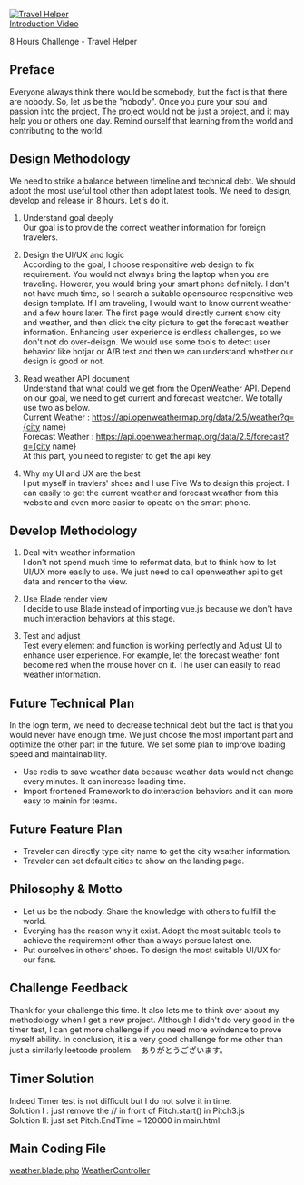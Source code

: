 [![Travel Helper](http://img.youtube.com/vi/Lyb-gxZqocQ/0.jpg)](http://www.youtube.com/watch?v=Lyb-gxZqocQ "Travel Helper")
<br>
[Introduction Video](http://www.youtube.com/watch?v=Lyb-gxZqocQ)

8 Hours Challenge - Travel Helper

## Preface
Everyone always think there would be somebody, but the fact is that there are nobody. So, let us be the "nobody". Once you pure your soul and passion into the project, The project would not be just a project, and it may help you or others one day. Remind ourself that learning from the world and contributing to the world.  

## Design Methodology
We need to strike a balance between timeline and technical debt. We should adopt the most useful tool other than adopt latest tools. We need to design, develop and release in 8 hours. Let's do it.

1. Understand goal deeply<br>
Our goal is to provide the correct weather information for foreign travelers.

2. Design the UI/UX and logic<br>
According to the goal, I choose responsitive web design to fix requirement.
You would not always bring the laptop when you are traveling. Howerer, you would bring your smart phone definitely. I don't not have much time, so I search a suitable opensource responsitive web design template.
If I am traveling, I would want to know current weather and a few hours later. The first page would directly current show city and weather, and then click the city picture to get the forecast weather information. Enhancing user experience is endless challenges, so we don't not do over-deisgn. We would use some tools to detect user behavior like hotjar or A/B test and then we can understand whether our design is good or not.  

3. Read weather API document<br>
Understand that what could we get from the OpenWeather API. Depend on our goal, we need to get current and forecast weatcher. We totally use two as below.<br>
Current Weather : https://api.openweathermap.org/data/2.5/weather?q={city name}<br>
Forecast Weather : https://api.openweathermap.org/data/2.5/forecast?q={city name}<br>
At this part, you need to register to get the api key.

4. Why my UI and UX are the best<br>
I put myself in travlers' shoes and I use Five Ws to design this project. I can easily to get the current weather and forecast weather from this website and even more easier to opeate on the smart phone.

## Develop Methodology

1. Deal with weather information<br>
I don't not spend much time to reformat data, but to think how to let UI/UX more easily to use.
We just need to call openweather api to get data and render to the view.

2. Use Blade render view<br>
I decide to use Blade instead of importing vue.js because we don't have much interaction behaviors at this stage. 

3. Test and adjust<br>
Test every element and function is working perfectly and Adjust UI to enhance user experience. For example, let the forecast weather font become red when the mouse hover on it. The user can easily to read weather information.

## Future Technical Plan 
In the logn term, we need to decrease technical debt but the fact is that you would never have enough time.
We just choose the most important part and optimize the other part in the future. We set some plan to improve loading speed and maintainability.

- Use redis to save weather data because weather data would not change every minutes. It can increase loading time. 
- Import frontened Framework to do interaction behaviors and it can more easy to mainin for teams.

## Future Feature Plan

- Traveler can directly type city name to get the city weather information.
- Traveler can set default cities to show on the landing page.

## Philosophy & Motto

- Let us be the nobody. Share the knowledge with others to fullfill the world.
- Everying has the reason why it exist. Adopt the most suitable tools to achieve the requirement other than always persue latest one.
- Put ourselves in others' shoes. To design the most suitable UI/UX for our fans.

## Challenge Feedback
Thank for your challenge this time. It also lets me to think over about my methodology when I get a new project. Although I didn't do very good in the timer test, I can get more challenge if you need more evindence to prove myself ability. In conclusion, it is a very good challenge for me other than just a similarly leetcode problem.　ありがとうございます。 

## Timer Solution
Indeed Timer test is not difficult but I do not solve it in time.<br>
Solution I : just remove the // in front of Pitch.start() in Pitch3.js <br>
Solution II: just set Pitch.EndTime = 120000 in main.html

## Main Coding File
[weather.blade.php](https://github.com/FlyRayTsou/TravelWeather/blob/master/resources/views/weather.blade.php)
[WeatherController](https://github.com/FlyRayTsou/TravelWeather/blob/master/app/Http/Controllers/WeatherController.php)